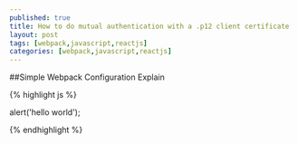 ```yaml
---
published: true
title: How to do mutual authentication with a .p12 client certificate
layout: post
tags: [webpack,javascript,reactjs]
categories: [webpack,javascript,reactjs]
---
```



##Simple Webpack Configuration Explain


{% highlight js %}

alert('hello world');

{% endhighlight %}


